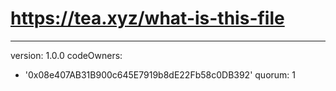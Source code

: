 # https://tea.xyz/what-is-this-file
---
version: 1.0.0
codeOwners:
  - '0x08e407AB31B900c645E7919b8dE22Fb58c0DB392'
quorum: 1
